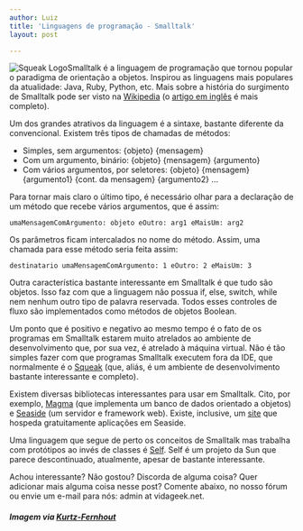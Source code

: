 ```yaml
---
author: Luiz
title: 'Linguagens de programação - Smalltalk'
layout: post

---
```

![Squeak Logo][1]Smalltalk é a linguagem de programação que tornou popular o paradigma de orientação a objetos. Inspirou as linguagens mais populares da atualidade: Java, Ruby, Python, etc. Mais sobre a história do surgimento de Smalltalk pode ser visto na [Wikipedia][2] (o [artigo em inglês][3] é mais completo).

Um dos grandes atrativos da linguagem é a sintaxe, bastante diferente da convencional. Existem três tipos de chamadas de métodos:

*   Simples, sem argumentos: {objeto} {mensagem}
*   Com um argumento, binário: {objeto} {mensagem} {argumento}
*   Com vários argumentos, por seletores: {objeto} {mensagem} {argumento1} {cont. da mensagem} {argumento2} …

Para tornar mais claro o último tipo, é necessário olhar para a declaração de um método que recebe vários argumentos, que é assim:  

	umaMensagemComArgumento: objeto eOutro: arg1 eMaisUm: arg2

Os parâmetros ficam intercalados no nome do método. Assim, uma chamada para esse método seria feita assim:  

	destinatario umaMensagemComArgumento: 1 eOutro: 2 eMaisUm: 3

Outra característica bastante interessante em Smalltalk é que tudo são objetos. Isso faz com que a linguagem não possua if, else, switch, while nem nenhum outro tipo de palavra reservada. Todos esses controles de fluxo são implementados como métodos de objetos Boolean.

Um ponto que é positivo e negativo ao mesmo tempo é o fato de os programas em Smalltalk estarem muito atrelados ao ambiente de desenvolvimento que, por sua vez, é atrelado à máquina virtual. Não é tão simples fazer com que programas Smalltalk executem fora da IDE, que normalmente é o [Squeak][4] (que, aliás, é um ambiente de desenvolvimento bastante interessante e completo).

Existem diversas bibliotecas interessantes para usar em Smalltalk. Cito, por exemplo, [Magma][5] (que implementa um banco de dados orientado a objetos) e [Seaside][6] (um servidor e framework web). Existe, inclusive, um [site][7] que hospeda gratuitamente aplicações em Seaside.

Uma linguagem que segue de perto os conceitos de Smalltalk mas trabalha com protótipos ao invés de classes é [Self][8]. Self é um projeto da Sun que parece descontinuado, atualmente, apesar de bastante interessante.

Achou interessante? Não gostou? Discorda de alguma coisa? Quer adicionar mais alguma coisa nesse post? Comente abaixo, no nosso fórum ou envie um e-mail para nós: admin at vidageek.net.

##### *Imagem via [Kurtz-Fernhout][9]*















 [1]: http://vidageek.net/wp-content/uploads/2008/08/sqlogo.gif
 [2]: http://pt.wikipedia.org/wiki/Smalltalk
 [3]: http://en.wikipedia.org/wiki/Smalltalk
 [4]: http://www.squeak.org/
 [5]: http://wiki.squeak.org/squeak/2665
 [6]: http://www.seaside.st/
 [7]: http://www.seasidehosting.st/
 [8]: http://en.wikipedia.org/wiki/Self_%28programming_language%29
 [9]: http://www.kurtz-fernhout.com/squeak/





